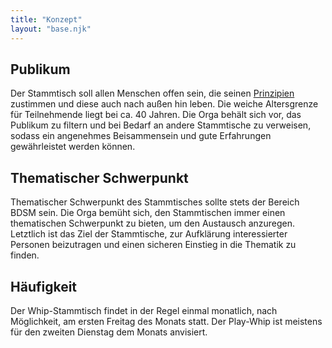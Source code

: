 ```yaml
---
title: "Konzept"
layout: "base.njk"
---
```

## Publikum
Der Stammtisch soll allen Menschen offen sein, die seinen [Prinzipien](/prinzipien.html) zustimmen und diese auch nach außen hin leben. Die weiche Altersgrenze für Teilnehmende liegt bei ca. 40 Jahren. Die Orga behält sich vor, das Publikum zu filtern und bei Bedarf an andere Stammtische zu verweisen, sodass ein angenehmes Beisammensein und gute Erfahrungen gewährleistet werden können.

## Thematischer Schwerpunkt
Thematischer Schwerpunkt des Stammtisches sollte stets der Bereich BDSM sein. Die Orga bemüht sich, den Stammtischen immer einen thematischen Schwerpunkt zu bieten, um den Austausch anzuregen. Letztlich ist das Ziel der Stammtische, zur Aufklärung interessierter Personen beizutragen und einen sicheren Einstieg in die Thematik zu finden.

## Häufigkeit
Der Whip-Stammtisch findet in der Regel einmal monatlich, nach Möglichkeit, am ersten Freitag des Monats statt. Der Play-Whip ist meistens für den zweiten Dienstag dem Monats anvisiert.